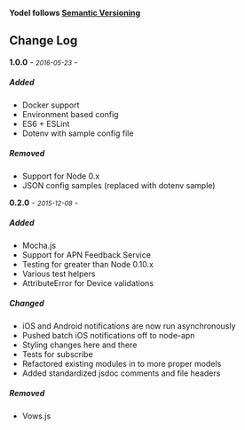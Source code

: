 **Yodel follows [Semantic Versioning](http://semver.org/)**
## Change Log

**1.0.0** - <small>_2016-05-23_</small> -

##### Added
* Docker support
* Environment based config
* ES6 + ESLint
* Dotenv with sample config file

##### Removed
* Support for Node 0.x
* JSON config samples (replaced with dotenv sample)


**0.2.0** - <small>_2015-12-08_</small> -

##### Added
* Mocha.js
* Support for APN Feedback Service
* Testing for greater than Node 0.10.x
* Various test helpers
* AttributeError for Device validations

##### Changed
* iOS and Android notifications are now run asynchronously
* Pushed batch iOS notifications off to node-apn
* Styling changes here and there
* Tests for subscribe
* Refactored existing modules in to more proper models
* Added standardized jsdoc comments and file headers

##### Removed
* Vows.js

